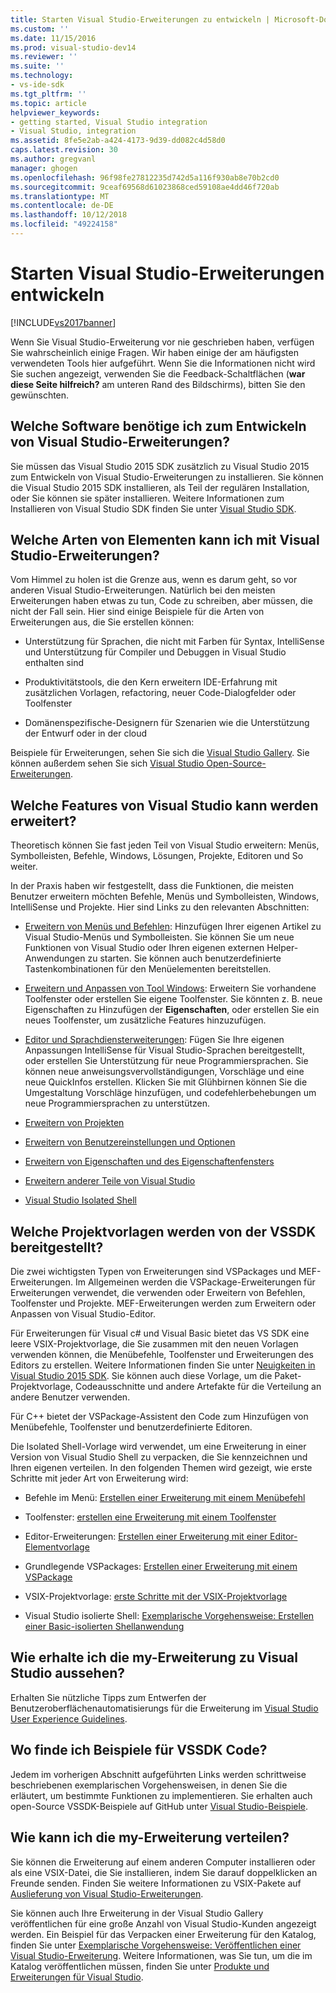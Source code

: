 ```yaml
---
title: Starten Visual Studio-Erweiterungen zu entwickeln | Microsoft-Dokumentation
ms.custom: ''
ms.date: 11/15/2016
ms.prod: visual-studio-dev14
ms.reviewer: ''
ms.suite: ''
ms.technology:
- vs-ide-sdk
ms.tgt_pltfrm: ''
ms.topic: article
helpviewer_keywords:
- getting started, Visual Studio integration
- Visual Studio, integration
ms.assetid: 8fe5e2ab-a424-4173-9d39-dd082c4d58d0
caps.latest.revision: 30
ms.author: gregvanl
manager: ghogen
ms.openlocfilehash: 96f98fe27812235d742d5a116f930ab8e70b2cd0
ms.sourcegitcommit: 9ceaf69568d61023868ced59108ae4dd46f720ab
ms.translationtype: MT
ms.contentlocale: de-DE
ms.lasthandoff: 10/12/2018
ms.locfileid: "49224158"
---
```

# <a name="starting-to-develop-visual-studio-extensions"></a>Starten Visual Studio-Erweiterungen entwickeln
[!INCLUDE[vs2017banner](../includes/vs2017banner.md)]

Wenn Sie Visual Studio-Erweiterung vor nie geschrieben haben, verfügen Sie wahrscheinlich einige Fragen. Wir haben einige der am häufigsten verwendeten Tools hier aufgeführt. Wenn Sie die Informationen nicht wird Sie suchen angezeigt, verwenden Sie die Feedback-Schaltflächen (**war diese Seite hilfreich?** am unteren Rand des Bildschirms), bitten Sie den gewünschten.  
  
## <a name="what-software-do-i-need-to-develop-visual-studio-extensions"></a>Welche Software benötige ich zum Entwickeln von Visual Studio-Erweiterungen?  
 Sie müssen das Visual Studio 2015 SDK zusätzlich zu Visual Studio 2015 zum Entwickeln von Visual Studio-Erweiterungen zu installieren.   Sie können die Visual Studio 2015 SDK installieren, als Teil der regulären Installation, oder Sie können sie später installieren. Weitere Informationen zum Installieren von Visual Studio SDK finden Sie unter [Visual Studio SDK](../extensibility/visual-studio-sdk.md).  
  
## <a name="what-kinds-of-things-can-i-do-with-visual-studio-extensions"></a>Welche Arten von Elementen kann ich mit Visual Studio-Erweiterungen?  
 Vom Himmel zu holen ist die Grenze aus, wenn es darum geht, so vor anderen Visual Studio-Erweiterungen. Natürlich bei den meisten Erweiterungen haben etwas zu tun, Code zu schreiben, aber müssen, die nicht der Fall sein. Hier sind einige Beispiele für die Arten von Erweiterungen aus, die Sie erstellen können:  
  
-   Unterstützung für Sprachen, die nicht mit Farben für Syntax, IntelliSense und Unterstützung für Compiler und Debuggen in Visual Studio enthalten sind  
  
-   Produktivitätstools, die den Kern erweitern IDE-Erfahrung mit zusätzlichen Vorlagen, refactoring, neuer Code-Dialogfelder oder Toolfenster  
  
-   Domänenspezifische-Designern für Szenarien wie die Unterstützung der Entwurf oder in der cloud  
  
 Beispiele für Erweiterungen, sehen Sie sich die [Visual Studio Gallery](https://visualstudiogallery.msdn.microsoft.com/). Sie können außerdem sehen Sie sich [Visual Studio Open-Source-Erweiterungen](https://github.com/Microsoft/extendvs/blob/master/CommunityExtensions.md).  
  
## <a name="which-visual-studio-features-can-i-extend"></a>Welche Features von Visual Studio kann werden erweitert?  
 Theoretisch können Sie fast jeden Teil von Visual Studio erweitern: Menüs, Symbolleisten, Befehle, Windows, Lösungen, Projekte, Editoren und So weiter.  
  
 In der Praxis haben wir festgestellt, dass die Funktionen, die meisten Benutzer erweitern möchten Befehle, Menüs und Symbolleisten, Windows, IntelliSense und Projekte. Hier sind Links zu den relevanten Abschnitten:  
  
-   [Erweitern von Menüs und Befehlen](../extensibility/extending-menus-and-commands.md): Hinzufügen Ihrer eigenen Artikel zu Visual Studio-Menüs und Symbolleisten. Sie können Sie um neue Funktionen von Visual Studio oder Ihren eigenen externen Helper-Anwendungen zu starten. Sie können auch benutzerdefinierte Tastenkombinationen für den Menüelementen bereitstellen.  
  
-   [Erweitern und Anpassen von Tool Windows](../extensibility/extending-and-customizing-tool-windows.md): Erweitern Sie vorhandene Toolfenster oder erstellen Sie eigene Toolfenster. Sie könnten z. B. neue Eigenschaften zu Hinzufügen der **Eigenschaften**, oder erstellen Sie ein neues Toolfenster, um zusätzliche Features hinzuzufügen.  
  
-   [Editor und Sprachdiensterweiterungen](../extensibility/editor-and-language-service-extensions.md): Fügen Sie Ihre eigenen Anpassungen IntelliSense für Visual Studio-Sprachen bereitgestellt, oder erstellen Sie Unterstützung für neue Programmiersprachen. Sie können neue anweisungsvervollständigungen, Vorschläge und eine neue QuickInfos erstellen. Klicken Sie mit Glühbirnen können Sie die Umgestaltung Vorschläge hinzufügen, und codefehlerbehebungen um neue Programmiersprachen zu unterstützen.  
  
-   [Erweitern von Projekten](../extensibility/extending-projects.md)  
  
-   [Erweitern von Benutzereinstellungen und Optionen](../extensibility/extending-user-settings-and-options.md)  
  
-   [Erweitern von Eigenschaften und des Eigenschaftenfensters](../extensibility/extending-properties-and-the-property-window.md)  
  
-   [Erweitern anderer Teile von Visual Studio](../extensibility/extending-other-parts-of-visual-studio.md)  
  
-   [Visual Studio Isolated Shell](../extensibility/visual-studio-isolated-shell.md)  
  
##  <a name="BKMK_ProjectTemplate"></a> Welche Projektvorlagen werden von der VSSDK bereitgestellt?  
 Die zwei wichtigsten Typen von Erweiterungen sind VSPackages und MEF-Erweiterungen. Im Allgemeinen werden die VSPackage-Erweiterungen für Erweiterungen verwendet, die verwenden oder Erweitern von Befehlen, Toolfenster und Projekte. MEF-Erweiterungen werden zum Erweitern oder Anpassen von Visual Studio-Editor.  
  
 Für Erweiterungen für Visual c# und Visual Basic bietet das VS SDK eine leere VSIX-Projektvorlage, die Sie zusammen mit den neuen Vorlagen verwenden können, die Menübefehle, Toolfenster und Erweiterungen des Editors zu erstellen. Weitere Informationen finden Sie unter [Neuigkeiten in Visual Studio 2015 SDK](../extensibility/what-s-new-in-the-visual-studio-2015-sdk.md). Sie können auch diese Vorlage, um die Paket-Projektvorlage, Codeausschnitte und andere Artefakte für die Verteilung an andere Benutzer verwenden.  
  
 Für C++ bietet der VSPackage-Assistent den Code zum Hinzufügen von Menübefehle, Toolfenster und benutzerdefinierte Editoren.  
  
 Die Isolated Shell-Vorlage wird verwendet, um eine Erweiterung in einer Version von Visual Studio Shell zu verpacken, die Sie kennzeichnen und Ihren eigenen verteilen. In den folgenden Themen wird gezeigt, wie erste Schritte mit jeder Art von Erweiterung wird:  
  
-   Befehle im Menü: [Erstellen einer Erweiterung mit einem Menübefehl](../extensibility/creating-an-extension-with-a-menu-command.md)  
  
-   Toolfenster: [erstellen eine Erweiterung mit einem Toolfenster](../extensibility/creating-an-extension-with-a-tool-window.md)  
  
-   Editor-Erweiterungen: [Erstellen einer Erweiterung mit einer Editor-Elementvorlage](../extensibility/creating-an-extension-with-an-editor-item-template.md)  
  
-   Grundlegende VSPackages: [Erstellen einer Erweiterung mit einem VSPackage](../extensibility/creating-an-extension-with-a-vspackage.md)  
  
-   VSIX-Projektvorlage: [erste Schritte mit der VSIX-Projektvorlage](../extensibility/getting-started-with-the-vsix-project-template.md)  
  
-   Visual Studio isolierte Shell: [Exemplarische Vorgehensweise: Erstellen einer Basic-isolierten Shellanwendung](../extensibility/walkthrough-creating-a-basic-isolated-shell-application.md)  
  
## <a name="how-do-i-get-my-extension-to-look-like-visual-studio"></a>Wie erhalte ich die my-Erweiterung zu Visual Studio aussehen?  
 Erhalten Sie nützliche Tipps zum Entwerfen der Benutzeroberflächenautomatisierungs für die Erweiterung im [Visual Studio User Experience Guidelines](../extensibility/ux-guidelines/visual-studio-user-experience-guidelines.md).  
  
## <a name="where-can-i-find-examples-of-vssdk-code"></a>Wo finde ich Beispiele für VSSDK Code?  
 Jedem im vorherigen Abschnitt aufgeführten Links werden schrittweise beschriebenen exemplarischen Vorgehensweisen, in denen Sie die erläutert, um bestimmte Funktionen zu implementieren. Sie erhalten auch open-Source VSSDK-Beispiele auf GitHub unter [Visual Studio-Beispiele](https://aka.ms/vs2015sdksamples).  
  
## <a name="how-can-i-distribute-my-extension"></a>Wie kann ich die my-Erweiterung verteilen?  
 Sie können die Erweiterung auf einem anderen Computer installieren oder als eine VSIX-Datei, die Sie installieren, indem Sie darauf doppelklicken an Freunde senden. Finden Sie weitere Informationen zu VSIX-Pakete auf [Auslieferung von Visual Studio-Erweiterungen](../extensibility/shipping-visual-studio-extensions.md).  
  
 Sie können auch Ihre Erweiterung in der Visual Studio Gallery veröffentlichen für eine große Anzahl von Visual Studio-Kunden angezeigt werden. Ein Beispiel für das Verpacken einer Erweiterung für den Katalog, finden Sie unter [Exemplarische Vorgehensweise: Veröffentlichen einer Visual Studio-Erweiterung](../extensibility/walkthrough-publishing-a-visual-studio-extension.md). Weitere Informationen, was Sie tun, um die im Katalog veröffentlichen müssen, finden Sie unter [Produkte und Erweiterungen für Visual Studio](https://visualstudiogallery.msdn.microsoft.com/).

